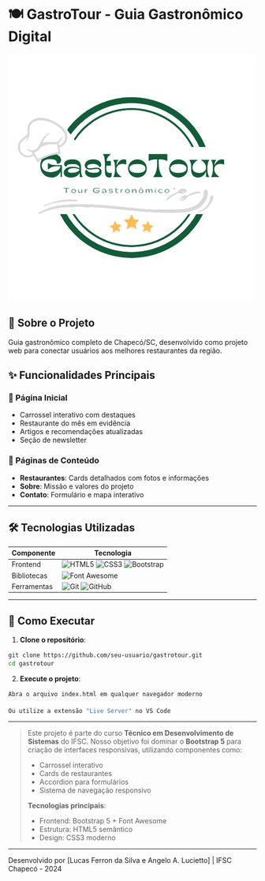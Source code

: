 # 🍽️ GastroTour - Guia Gastronômico Digital

![Logo do GastroTour](img/GatroTour-Logo.png)

## 📌 Sobre o Projeto
Guia gastronômico completo de Chapecó/SC, desenvolvido como projeto web para conectar usuários aos melhores restaurantes da região.

## ✨ Funcionalidades Principais

### 🏡 Página Inicial
- Carrossel interativo com destaques
- Restaurante do mês em evidência
- Artigos e recomendações atualizadas
- Seção de newsletter

### 🍴 Páginas de Conteúdo
- **Restaurantes**: Cards detalhados com fotos e informações
- **Sobre**: Missão e valores do projeto
- **Contato**: Formulário e mapa interativo
---
## 🛠 Tecnologias Utilizadas

| Componente       | Tecnologia                                                                 |
|------------------|---------------------------------------------------------------------------|
| Frontend         | ![HTML5](https://img.shields.io/badge/-HTML5-E34F26?logo=html5&logoColor=white) ![CSS3](https://img.shields.io/badge/-CSS3-1572B6?logo=css3&logoColor=white) ![Bootstrap](https://img.shields.io/badge/-Bootstrap-7952B3?logo=bootstrap&logoColor=white) |
| Bibliotecas      | ![Font Awesome](https://img.shields.io/badge/-Font_Awesome-528DD7?logo=fontawesome&logoColor=white) |
| Ferramentas      | ![Git](https://img.shields.io/badge/-Git-F05032?logo=git&logoColor=white) ![GitHub](https://img.shields.io/badge/-GitHub-181717?logo=github&logoColor=white) |

---
## 🚀 Como Executar

1. **Clone o repositório**:
```bash
git clone https://github.com/seu-usuario/gastrotour.git
cd gastrotour
```

2. **Execute o projeto**:
```bash
Abra o arquivo index.html em qualquer navegador moderno

Ou utilize a extensão "Live Server" no VS Code
```
---
> Este projeto é parte do curso **Técnico em Desenvolvimento de Sistemas** do IFSC. Nosso objetivo foi dominar o **Bootstrap 5** para criação de interfaces responsivas, utilizando componentes como:
> - Carrossel interativo
> - Cards de restaurantes
> - Accordion para formulários
> - Sistema de navegação responsivo
> 
> **Tecnologias principais**:
> - Frontend: Bootstrap 5 + Font Awesome
> - Estrutura: HTML5 semântico
> - Design: CSS3 moderno

---

Desenvolvido por [Lucas Ferron da Silva e Angelo A. Lucietto] | IFSC Chapecó - 2024

